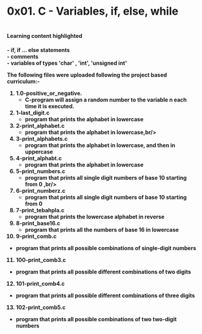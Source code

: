 <h1>0x01. C - Variables, if, else, while<h1/>

<h4>Learning content highlighted<h4/>
   - if, if ... else statements <br/>
   - comments <br/>
   - variables of types 'char' , 'int', 'unsigned int'<br/>

The following files were uploaded following the project based curriculum:-<br/>

1. 1.0-positive_or_negative.<br/>
   - C-program will assign a random number to the variable n each time it is executed.<br/>
2. 1-last_digit.c<br/>
   - program that prints the alphabet in lowercase <br/>
3. 2-print_alphabet.c <br/>
   - program that prints the alphabet in lowercase,br/>
4. 3-print_alphabets.c<br/>
   - program that prints the alphabet in lowercase, and then in uppercase <br/>
3. 4-print_alphabt.c <br/>
   - program that prints the alphabet in lowercase <br/>
6. 5-print_numbers.c <br/>
   - program that prints all single digit numbers of base 10 starting from 0 ,br/>
7. 6-print_numberz.c <br/>
   - program that prints all single digit numbers of base 10 starting from 0 <br/>
8. 7-print_tebahpla.c <br/>
   - program that prints the lowercase alphabet in reverse <br/>
9. 8-print_base16.c <br/>
   - program that prints all the numbers of base 16 in lowercase <br/>
10. 9-print_comb.c <br/>
   - program that prints all possible combinations of single-digit numbers <br/>
11. 100-print_comb3.c <br/>
   - program that prints all possible different combinations of two digits <br/>
12. 101-print_comb4.c <br/>
   - program that prints all possible different combinations of three digits<br/>
13. 102-print_comb5.c <br/>
   - program that prints all possible combinations of two two-digit numbers <br/>
   
